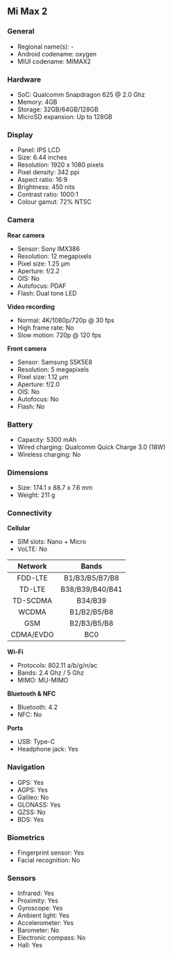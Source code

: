 ## Mi Max 2

### General

* Regional name(s): -
* Android codename: oxygen
* MIUI codename: MIMAX2

### Hardware

* SoC: Qualcomm Snapdragon 625 @ 2.0 Ghz
* Memory: 4GB
* Storage: 32GB/64GB/128GB
* MicroSD expansion: Up to 128GB

### Display

* Panel: IPS LCD
* Size: 6.44 inches
* Resolution: 1920 x 1080 pixels
* Pixel density: 342 ppi
* Aspect ratio: 16:9
* Brightness: 450 nits
* Contrast ratio: 1000:1
* Colour gamut: 72% NTSC

### Camera

**Rear camera**

* Sensor: Sony IMX386
* Resolution: 12 megapixels
* Pixel size: 1.25 µm
* Aperture: f/2.2
* OIS: No
* Autofocus: PDAF
* Flash: Dual tone LED

**Video recording**

* Normal: 4K/1080p/720p @ 30 fps
* High frame rate: No
* Slow motion: 720p @ 120 fps

**Front camera**

* Sensor: Samsung S5K5E8
* Resolution: 5 megapixels
* Pixel size: 1.12 µm
* Aperture: f/2.0
* OIS: No
* Autofocus: No
* Flash: No

### Battery

* Capacity: 5300 mAh
* Wired charging: Qualcomm Quick Charge 3.0 (18W)
* Wireless charging: No

### Dimensions

* Size: 174.1 x 88.7 x 7.6 mm
* Weight: 211 g

### Connectivity

**Cellular**

* SIM slots: Nano + Micro
* VoLTE: No

|  Network  | Bands |
|:---------:|:---------------:|
|  FDD-LTE  |  B1/B3/B5/B7/B8 |
|   TD-LTE  | B38/B39/B40/B41 |
|  TD-SCDMA |     B34/B39     |
|   WCDMA   |   B1/B2/B5/B8   |
|    GSM    |   B2/B3/B5/B8   |
| CDMA/EVDO |       BC0       |

**Wi-Fi**

* Protocols: 802.11 a/b/g/n/ac
* Bands: 2.4 Ghz / 5 Ghz
* MIMO: MU-MIMO

**Bluetooth & NFC**

* Bluetooth: 4.2
* NFC: No

**Ports**

* USB: Type-C
* Headphone jack: Yes

### Navigation

* GPS: Yes
* AGPS: Yes
* Galileo: No
* GLONASS: Yes
* QZSS: No
* BDS: Yes

### Biometrics

* Fingerprint sensor: Yes
* Facial recognition: No

### Sensors

* Infrared: Yes
* Proximity: Yes
* Gyroscope: Yes
* Ambient light: Yes
* Accelerometer: Yes
* Barometer: No
* Electronic compass: No
* Hall: Yes